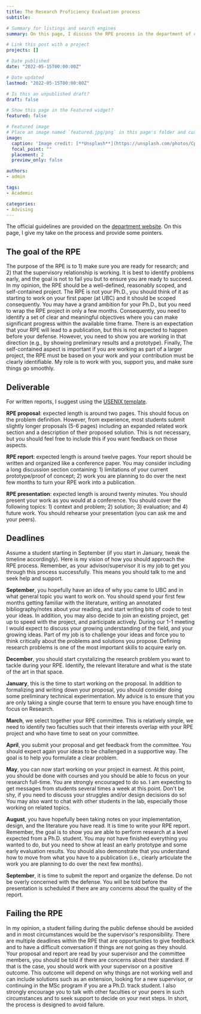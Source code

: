 ```yaml
---
title: The Research Proficiency Evaluation process
subtitle:

# Summary for listings and search engines
summary: On this page, I discuss the RPE process in the department of computer science at UBC.

# Link this post with a project
projects: []

# Date published
date: "2022-05-15T00:00:00Z"

# Date updated
lastmod: "2022-05-15T00:00:00Z"

# Is this an unpublished draft?
draft: false

# Show this page in the Featured widget?
featured: false

# Featured image
# Place an image named `featured.jpg/png` in this page's folder and customize its options here.
image:
  caption: 'Image credit: [**Unsplash**](https://unsplash.com/photos/CpkOjOcXdUY)'
  focal_point: ""
  placement: 2
  preview_only: false

authors:
- admin

tags:
- Academic

categories:
- Advising
---
```


The official guidelines are provided on the [department website](https://www.cs.ubc.ca/students/grad/policies/grad-handbook/research-proficiency-evaluation-rpe/rpe-process).
On this page, I give my take on the process and provide some pointers.

## The goal of the RPE

The purpose of the RPE is to 1) make sure you are ready for research; and
2) that the supervisory relationship is working. It is best to identify problems
early, and the goal is not to fail you but to ensure you are ready to succeed.
In my opinion, the RPE should be a well-defined, reasonably scoped, and
self-contained project. The RPE is not your Ph.D., you should think of it as
starting to work on your first paper (at UBC) and it should be scoped
consequently. You may have a grand ambition for your Ph.D.,
but you need to wrap the RPE project in only a few months.
Consequently, you need to identify a set of clear and meaningful objectives where
you can make significant progress within the available time frame.
There is an expectation that your RPE will lead to a publication, but this is
not expected to happen before your defense. However, you need to show you are
working in that direction (e.g., by showing preliminary results and a prototype).
Finally, The self-contained aspect is important if you are working as part
of a larger project, the RPE must be based on your work and your contribution
must be clearly identifiable.
My role is to work with you, support you, and make sure things go smoothly.

## Deliverable

For written reports, I suggest using the [USENIX template](https://www.usenix.org/conferences/author-resources/paper-templates).

**RPE proposal**: expected length is around two pages. This should focus on the problem
definition. However, from experience, most students submit slightly longer proposals (5-6 pages)
including an expanded related work section and a description of their proposed solution.
This is not necessary, but you should feel free to include this if you want feedback on those aspects.

**RPE report**: expected length is around twelve pages. Your report should be
written and organized like a conference paper. You may consider including a long
discussion section containing: 1) limitations of your current prototype/proof of concept; 2) work
you are planning to do over the next few months to turn your RPE work into a publication.

**RPE presentation**: expected length is around twenty minutes. You should present
your work as you would at a conference. You should cover the following topics: 1) context and problem;
2) solution; 3) evaluation; and 4) future work. You should
rehearse your presentation (you can ask me and your peers).

## Deadlines

Assume a student starting in September (if you start in January, tweak the timeline accordingly).
Here is my vision of how you should approach the RPE process.
Remember, as your advisor/supervisor it is my job to get you through this process
successfully. This means you should talk to me and seek help and support.

**September**, you hopefully have an idea of why you came to UBC and in what general
topic you want to work on.
You should spend your first few months getting familiar with the literature,
writing an annotated bibliography/notes about your reading, and start writing
bits of code to test your ideas.
In addition, you may also decide to join an existing project, get up to speed with the project, and participate actively.
During our 1-1 meeting I would expect to discuss your growing understanding of
the field, and your growing ideas. Part of my job is to challenge your ideas
and force you to think critically about the problems and solutions you propose.
Defining research problems is one of the most important skills to acquire early on.

**December**, you should start crystalizing the research problem you want to
tackle during your RPE. Identify, the relevant literature and what is the state
of the art in that space.

**January**, this is the time to start working on the proposal. In addition to formalizing and writing down your proposal, you should consider doing some preliminary technical experimentation. My advice is to ensure that you are only
taking a single course that term to ensure you have enough time to focus on
Research.

**March**, we select together your RPE committee. This is relatively simple,
we need to identify two faculties such that their interests overlap with your RPE project
and who have time to seat on your committee.

**April**, you submit your proposal and get feedback from the committee. You should
expect again your ideas to be challenged in a supportive way. The goal is to help
you formulate a clear problem.

**May**, you can now start working on your project in earnest. At this point,
you should be done with courses and you should be able to focus on your research
full-time. You are strongly encouraged to do so. I am expecting to get messages
from students several times a week at this point. Don't be shy, if you need to
discuss your struggles and/or design decisions do so! You may also want to chat
with other students in the lab, especially those working on related topics.

**August**, you have hopefully been taking notes on your implementation, design,
and the literature you have read. It is time to write your RPE report. Remember,
the goal is to show you are able to perform research at a level expected from a
Ph.D. student. You may not have finished everything you wanted to do, but you need
to show at least an early prototype and some early evaluation results. You should also
demonstrate that you understand how to move from what you have to a publication
(i.e., clearly articulate the work you are planning to do over the next few months).

**September**, it is time to submit the report and organize the defense. Do not
be overly concerned with the defense. You will be told before the presentation is scheduled if there are
any concerns about the quality of the report.

## Failing the RPE

In my opinion, a student failing during the public defense should be avoided and
in most circumstances would be the supervisor's responsibility.
There are multiple deadlines within the RPE that are opportunities to give
feedback and to have a difficult conversation if things are not going as they
should.
Your proposal and report are read by your supervisor and the committee members, you
should be told if there are concerns about their standard.
If that is the case, you should work with your supervisor on a positive outcome.
This outcome will depend on why things are not working well and can include
solutions such as an extension, looking for a new supervisor, or continuing in
the MSc program if you are a Ph.D. track student.
I also strongly encourage you to talk with other faculties or your peers in such
circumstances and to seek support to decide on your next steps.
In short, the process is designed to avoid failure.
